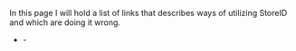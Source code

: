 In this page I will hold a list of links that describes ways of
utilizing StoreID and which are doing it wrong.

  - \-
    [](https://mikrotiksquid.wordpress.com/2015/05/12/squid-conf-store-id-pl-sample-squid-3-5/)
